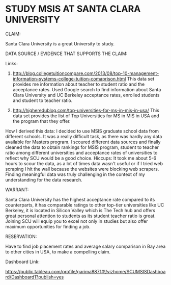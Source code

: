 # STUDY MSIS AT SANTA CLARA UNIVERSITY

CLAIM: 

Santa Clara University is a great University to study.

DATA SOURCE / EVIDENCE THAT SUPPORTS THE CLAIM: 

Links:
1) http://blog.collegetuitioncompare.com/2013/08/top-10-management-information-systems-college-tuition-comaprison.html
This data set provides me information about teacher to student ratio and the acceptance rates.
Used Google search to find information about Santa Clara University and UC Berkeley acceptance rates, enrolled students and student to teacher ratio.

3) http://higheredublog.com/top-universities-for-ms-in-mis-in-usa/
This data set provides the list of Top Universities for MS in MIS in USA and the program that they offer. 


How I derived this data:
I decided to use MSIS graduate school data from different schools. It was a really difficult task, as there was hardly any data available for Masters program. I scoured different data sources and finally cleaned the data to obtain rankings for MSIS program, student to teacher ratio among different universities and acceptance rates of universities to reflect why SCU would be a good choice. 
Hiccups: It took me about 5-6 hours to scour the data, as a lot of times data wasn't useful or if I tried web scraping I hit the wall because the websites were blocking web scrapers. Finding meaningful data was truly challenging in the context of my understanding for the data research.

WARRANT:

Santa Clara University has the highest acceptance rate compared to its counterparts, it has comparable ratings to other top-tier universities like UC Berkeley, it is located in Silicon Valley which is The Tech hub and offers great personal attention to students as its student teacher ratio is great. Joining SCU will equip you to excel not only in studies but also offer maximum opportunities for finding a job.

RESERVATION: 

Have to find job placement rates and average salary comparison in Bay area to other cities in USA, to make a compelling claim.

Dashboard Link:

https://public.tableau.com/profile/garima8871#!/vizhome/SCUMSISDashboard/Dashboard1?publish=yes


